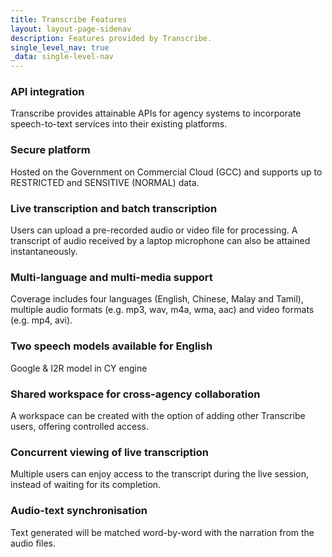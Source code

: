 ```yaml
---
title: Transcribe Features
layout: layout-page-sidenav
description: Features provided by Transcribe.
single_level_nav: true
_data: single-level-nav
---
```


### API integration
Transcribe provides attainable APIs for agency systems to incorporate speech-to-text services into their existing platforms. 

### Secure platform
Hosted on the Government on Commercial Cloud (GCC) and supports up to RESTRICTED and SENSITIVE (NORMAL) data. 

### Live transcription and batch transcription 
Users can upload a pre-recorded audio or video file for processing. A transcript of audio received by a laptop microphone can also be attained instantaneously. 

### Multi-language and multi-media support
Coverage includes four languages (English, Chinese, Malay and Tamil), multiple audio formats (e.g. mp3, wav, m4a, wma, aac) and video formats (e.g. mp4, avi). 

### Two speech models available for English 
Google & I2R model in CY engine 

### Shared workspace for cross-agency collaboration 
A workspace can be created with the option of adding other Transcribe users, offering controlled access. 

### Concurrent viewing of live transcription 
Multiple users can enjoy access to the transcript during the live session, instead of waiting for its completion. 

### Audio-text synchronisation 
Text generated will be matched word-by-word with the narration from the audio files.
